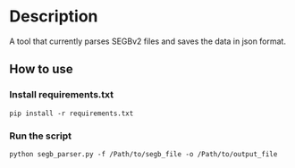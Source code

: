 # Description

A tool that currently parses SEGBv2 files and saves the data in json format.

## How to use

### Install requirements.txt

```shell
pip install -r requirements.txt
```

### Run the script

```shell
python segb_parser.py -f /Path/to/segb_file -o /Path/to/output_file
```